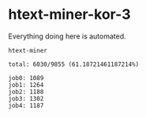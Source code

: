 # htext-miner-kor-3

Everything doing here is automated.

```
htext-miner

total: 6030/9855 (61.18721461187214%)

job0: 1089
job1: 1264
job2: 1188
job3: 1302
job4: 1187
```